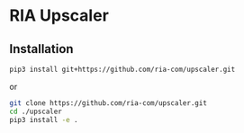 

# RIA Upscaler 



## Installation
```bash
pip3 install git+https://github.com/ria-com/upscaler.git
```
or
```bash
git clone https://github.com/ria-com/upscaler.git
cd ./upscaler
pip3 install -e .
```

